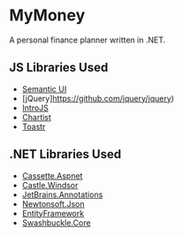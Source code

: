 # MyMoney
A personal finance planner written in .NET.

## JS Libraries Used
- [Semantic UI](https://github.com/semantic-org/semantic-ui/)
- [jQuery]https://github.com/jquery/jquery)
- [IntroJS](https://github.com/usablica/intro.js/)
- [Chartist](https://github.com/gionkunz/chartist-js)
- [Toastr](https://github.com/CodeSeven/toastr)

## .NET Libraries Used
- [Cassette.Aspnet](https://github.com/andrewdavey/cassette)
- [Castle.Windsor](https://github.com/castleproject/Windsor)
- [JetBrains.Annotations](https://www.nuget.org/packages/JetBrains.Annotations)
- [Newtonsoft.Json](https://github.com/JamesNK/Newtonsoft.Json)
- [EntityFramework](https://github.com/aspnet/EntityFramework6)
- [Swashbuckle.Core](https://github.com/domaindrivendev/Swashbuckle)
